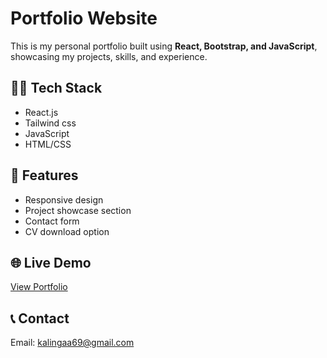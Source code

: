 # Portfolio Website

This is my personal portfolio built using **React, Bootstrap, and JavaScript**, showcasing my projects, skills, and experience.

## 🧑‍💻 Tech Stack
- React.js
- Tailwind css
- JavaScript
- HTML/CSS

## 🚀 Features
- Responsive design
- Project showcase section
- Contact form
- CV download option

## 🌐 Live Demo
[View Portfolio](portfolio-sable-nine-58.vercel.app)

## 📞 Contact
Email: kalingaa69@gmail.com
